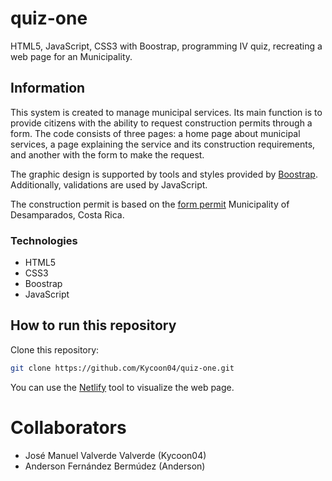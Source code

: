 # quiz-one
HTML5, JavaScript, CSS3 with Boostrap, programming IV quiz, recreating a web page for an Municipality.
 
## Information
This system is created to manage municipal services. Its main function is to provide citizens with the ability to request construction permits through a form.
The code consists of three pages: a home page about municipal services, a page explaining the service and its construction requirements, and another with the form to make the request.

The graphic design is supported by tools and styles provided by [Boostrap](https://getbootstrap.com/docs/5.3/getting-started/introduction/ ). Additionally, validations are used by JavaScript.

The construction permit is based on the [form permit](https://www.desamparados.go.cr/es/tramites/plataforma/requisitos-permisos-de-construccion) Municipality of Desamparados, Costa Rica. 

### Technologies

- HTML5
- CSS3
- Boostrap
- JavaScript
  
## How to run this repository

Clone this repository:
```bash 
git clone https://github.com/Kycoon04/quiz-one.git
```
You can use the [Netlify](https://main--belval.netlify.app/) tool to visualize the web page.

 # Collaborators
- José Manuel Valverde Valverde (Kycoon04)
- Anderson Fernández Bermúdez (Anderson)
